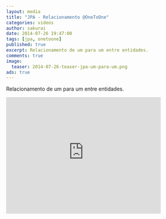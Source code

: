 ```yaml
---
layout: media
title: "JPA - Relacionamento @OneToOne"
categories: videos
author: sakurai
date: 2014-07-26 19:47:00
tags: [jpa, onetoone]
published: true
excerpt: Relacionamento de um para um entre entidades.
comments: true
image:
  teaser: 2014-07-26-teaser-jpa-um-para-um.png
ads: true
---
```


Relacionamento de um para um entre entidades.

<iframe width="420" height="315" src="https://www.youtube.com/embed/Sh-Y-beMxns" frameborder="0" allowfullscreen></iframe>
